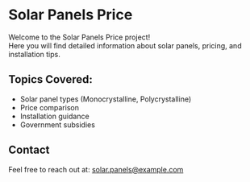 # Solar Panels Price
Welcome to the Solar Panels Price project!  
Here you will find detailed information about solar panels, pricing, and installation tips.

## Topics Covered:
- Solar panel types (Monocrystalline, Polycrystalline)
- Price comparison
- Installation guidance
- Government subsidies

## Contact
Feel free to reach out at: solar.panels@example.com
